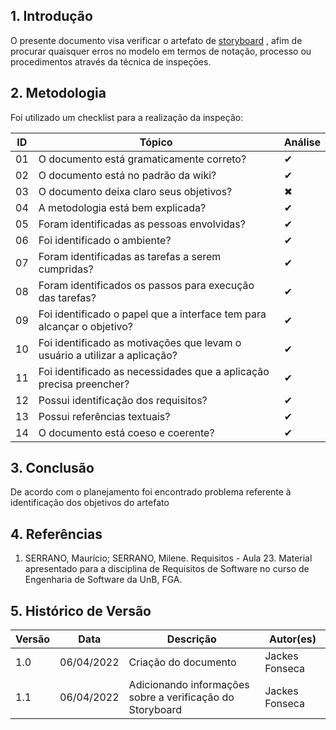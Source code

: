 ## 1. Introdução

O presente documento visa verificar o artefato de [storyboard](../analise_requisitos/contexto_uso/storyboard.md) , afim de procurar quaisquer erros no modelo em termos de notação, processo ou procedimentos através da técnica de inspeçōes.

## 2. Metodologia

Foi utilizado um checklist para a realização da inspeção:

| ID  | Tópico                                                                            | Análise  |
| --- | --------------------------------------------------------------------------------- |---|
| 01  | O documento está gramaticamente correto?                                          | ✔ |
| 02  | O documento está no padrão da wiki?                                               | ✔ |
| 03  | O documento deixa claro seus objetivos?                                           | ✖ |
| 04  | A metodologia está bem explicada?                                                 | ✔ |
| 05  | Foram identificadas as pessoas envolvidas?                                        | ✔ |
| 06 | Foi identificado o ambiente?                                                       | ✔ |
| 07 | Foram identificadas as tarefas a serem cumpridas?                                  | ✔ |
| 08 | Foram identificados os passos para execução das tarefas?                           | ✔ |
| 09 | Foi identificado o papel que  a interface tem para alcançar o objetivo?            | ✔ |
| 10| Foi identificado as motivações que levam o usuário a utilizar a aplicação?          | ✔ |
| 11| Foi identificado as necessidades que a aplicação precisa preencher?                 | ✔ |
| 12 | Possui identificação dos requisitos?                                               | ✔ |
| 13 | Possui referências textuais?                                                       | ✔ |
| 14 | O documento está coeso e coerente?                                                 | ✔ |


## 3. Conclusão

De acordo com o planejamento foi encontrado problema referente à identificação dos objetivos do artefato

## 4. Referências

1. SERRANO, Maurício; SERRANO, Milene. Requisitos - Aula 23. Material apresentado para a disciplina de Requisitos de Software no curso de Engenharia de Software da UnB, FGA.


## 5. Histórico de Versão

| Versão | Data       | Descrição            | Autor(es) |
| ------ | ---------- | -------------------- | --------- |
| 1.0    | 06/04/2022 | Criação do documento | Jackes Fonseca          |
| 1.1    | 06/04/2022 | Adicionando informações sobre a verificação do Storyboard | Jackes Fonseca          |
